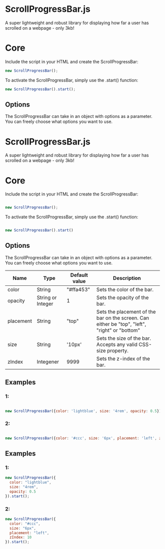 # ScrollProgressBar.js

A super lightweight and robust library for displaying how far a user has scrolled on a webpage - only 3kb!

# Core

Include the script in your HTML and create the ScrollProgressBar:

```js
new ScrollProgressBar();
```

To activate the ScrollProgressBar, simply use the .start() function:

```js
new ScrollProgressBar().start();
```

## Options

The ScrollProgressBar can take in an object with options as a parameter. You can freely choose what options you want to use.
# ScrollProgressBar.js

A super lightweight and robust library for displaying how far a user has scrolled on a webpage - only 3kb!


# Core

Include the script in your HTML and create the ScrollProgressBar:

```js

new ScrollProgressBar();
```

To activate the ScrollProgressBar, simply use the .start() function:


```js

new ScrollProgressBar().start()
```

## Options
The ScrollProgressBar can take in an object with options as a parameter. You can freely choose what options you want to use.

| Name | Type | Default value | Description |
| --- | --- | --- | --- |
| color | String | "#ffa453" | Sets the color of the bar. |
| opacity | String or Integer | 1 | Sets the opacity of the bar. |
| placement | String | "top" | Sets the placement of the bar on the screen. Can either be "top", "left", "right" or "bottom" |
| size | String | '10px' | Sets the size of the bar. Accepts any valid CSS-size property. |
| zIndex | Integener | 9999 | Sets the z-index of the bar. |


## Examples

### 1:
```js

new ScrollProgressBar({color: 'lightblue', size: '4rem', opacity: 0.5}).start()
```


### 2:
```js

new ScrollProgressBar({color: '#ccc', size: '6px', placement: 'left', zIndex: 10}).start()
```

## Examples

### 1:

```js
new ScrollProgressBar({
  color: "lightblue",
  size: "4rem",
  opacity: 0.5
}).start();
```

### 2:

```js
new ScrollProgressBar({
  color: "#ccc",
  size: "6px",
  placement: "left",
  zIndex: 10
}).start();
```
